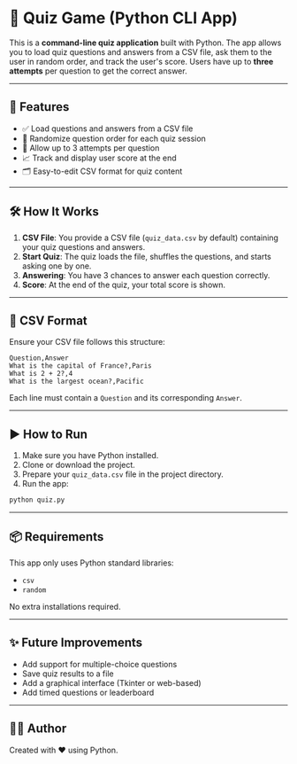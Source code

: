 
# 🧠 Quiz Game (Python CLI App)

This is a **command-line quiz application** built with Python. The app allows you to load quiz questions and answers from a CSV file, ask them to the user in random order, and track the user's score. Users have up to **three attempts** per question to get the correct answer.

---

## 📌 Features

- ✅ Load questions and answers from a CSV file  
- 🎲 Randomize question order for each quiz session  
- 🔁 Allow up to 3 attempts per question  
- 📈 Track and display user score at the end  
- 🗂️ Easy-to-edit CSV format for quiz content

---

## 🛠️ How It Works

1. **CSV File**: You provide a CSV file (`quiz_data.csv` by default) containing your quiz questions and answers.
2. **Start Quiz**: The quiz loads the file, shuffles the questions, and starts asking one by one.
3. **Answering**: You have 3 chances to answer each question correctly.
4. **Score**: At the end of the quiz, your total score is shown.

---

## 📁 CSV Format

Ensure your CSV file follows this structure:

```csv
Question,Answer
What is the capital of France?,Paris
What is 2 + 2?,4
What is the largest ocean?,Pacific
```

Each line must contain a `Question` and its corresponding `Answer`.

---

## ▶️ How to Run

1. Make sure you have Python installed.
2. Clone or download the project.
3. Prepare your `quiz_data.csv` file in the project directory.
4. Run the app:

```bash
python quiz.py
```

---

## 📦 Requirements

This app only uses Python standard libraries:
- `csv`
- `random`

No extra installations required.

---

## ✨ Future Improvements

- Add support for multiple-choice questions  
- Save quiz results to a file  
- Add a graphical interface (Tkinter or web-based)  
- Add timed questions or leaderboard

---

## 👨‍💻 Author

Created with ❤️ using Python.

